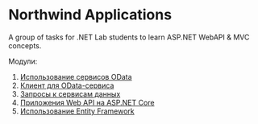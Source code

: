 # Northwind Applications

A group of tasks for .NET Lab students to learn ASP.NET WebAPI &amp; MVC concepts.


Модули:

1. [Использование сервисов OData](module01)
2. [Клиент для OData-сервиса](module02)
3. [Запросы к сервисам данных](module03)
4. [Приложения Web API на ASP.NET Core](module04)
5. [Использование Entity Framework](module05)
